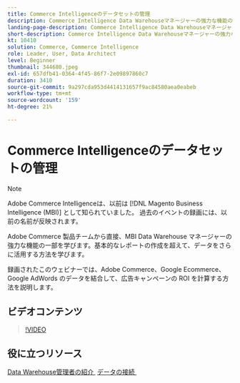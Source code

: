 ```yaml
---
title: Commerce Intelligenceのデータセットの管理
description: Commerce Intelligence Data Warehouseマネージャーの強力な機能の一部については、このウェビナーをご覧ください。
landing-page-description: Commerce Intelligence Data Warehouseマネージャーの強力な機能の一部については、このウェビナーをご覧ください。
short-description: Commerce Intelligence Data Warehouseマネージャーの強力な機能の一部については、このウェビナーをご覧ください。
kt: 10410
solution: Commerce, Commerce Intelligence
role: Leader, User, Data Architect
level: Beginner
thumbnail: 344680.jpeg
exl-id: 657dfb41-0364-4f45-86f7-2e09897860c7
duration: 3410
source-git-commit: 9a297cda953d4414131657f9ac84580aea0eabeb
workflow-type: tm+mt
source-wordcount: '159'
ht-degree: 21%

---
```


# Commerce Intelligenceのデータセットの管理

>[!NOTE]
>
>Adobe Commerce Intelligenceは、以前は [!DNL Magento Business Intelligence (MBI)] として知られていました。 過去のイベントの録画には、以前の名前が反映されます。

Adobe Commerce 製品チームから直接、MBI Data Warehouse マネージャーの強力な機能の一部を学びます。基本的なレポートの作成を超えて、データをさらに活用する方法を学びます。

録画されたこのウェビナーでは、Adobe Commerce、Google Ecommerce、Google AdWords のデータを結合して、広告キャンペーンの ROI を計算する方法を説明します。

## ビデオコンテンツ

>[!VIDEO](https://video.tv.adobe.com/v/344680?quality=12&learn=on)

## 役に立つリソース

[Data Warehouse管理者の紹介 &#x200B;](https://experienceleague.adobe.com/docs/commerce-business-intelligence/mbi/analyze/warehouse-manager/tour-dwm.html?lang=ja)
[&#x200B; データの接続 &#x200B;](https://experienceleague.adobe.com/docs/commerce-business-intelligence/mbi/analyze/connecting/connecting-data.html?lang=ja)
